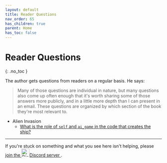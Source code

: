 ```yaml
---
layout: default
title: Reader Questions
nav_order: 65
has_children: true
parent: Home
has_toc: false
---
```


# Reader Questions
{: .no_toc }

The author gets questions from readers on a regular basis. He says:
<blockquote>
Many of those questions are individual in nature, but many questions also come up often enough that it's worth sharing some of those answers more publicly, and in a little more depth than I can present in an email. These questions are organized by which section of the book they're most relevant to.</blockquote>

- Alien Invasion
  - [What is the role of `self` and `ai_game` in the code that creates the ship?](./reader_questions/ship_self.md/)

---

If you're stuck on something and what you see here isn't helping, please  [join the <img src="https://raw.githubusercontent.com/NNTin/discord-logo/master/src/assets/animateddiscord.svg" width="26" class="email" alt="Discord logo animated" title="Join us on Discord!" />Discord server ](https://discord.gg/KzzTBbr).

